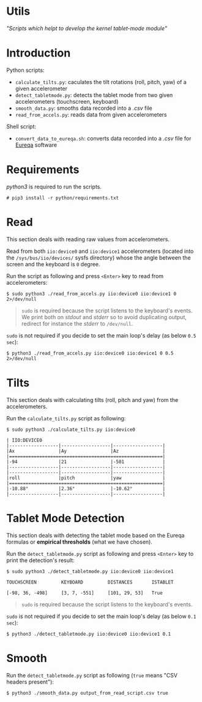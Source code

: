 ﻿Utils
=====

*"Scripts which helpt to develop the kernel tablet-mode module"*

# Introduction

Python scripts:

* `calculate_tilts.py`: caculates the tilt rotations (roll, pitch, yaw) of a given accelerometer
* `detect_tabletmode.py`: detects the tablet mode from two given accelerometers (touchscreen, keyboard)
* `smooth_data.py`: smooths data recorded into a *.csv* file
* `read_from_accels.py`: reads data from given accelerometers

Shell script:

* `convert_data_to_eureqa.sh`: converts data recorded into a *.csv* file for [Eureqa](https://www.nutonian.com/products/eureqa/) software

# Requirements

*python3* is required to run the scripts.

```
# pip3 install -r python/requirements.txt
```

# Read

This section deals with reading raw values from accelerometers.

Read from both `iio:device0` and `iio:device1` accelerometers (located into the `/sys/bus/iio/devices/` sysfs directory) whose the angle between the screen and the keyboard  is `0` degree.

Run the script as following and press `<Enter>` key to read from accelerometers:

```
$ sudo python3 ./read_from_accels.py iio:device0 iio:device1 0 2>/dev/null
```

> `sudo` is required because the script listens to the keyboard's events.
> We print both on *stdout* and *stderr* so to avoid duplicating output,
> redirect for instance the *stderr* to `/dev/null`.


`sudo` is not required if you decide to set the main loop's delay (as below `0.5 sec`):

```
$ python3 ./read_from_accels.py iio:device0 iio:device1 0 0.5 2>/dev/null
```

# Tilts

This section deals with calculating tilts (roll, pitch and yaw)
from the accelerometers.

Run the `calculate_tilts.py` script as following:

```
$ sudo python3 ./calculate_tilts.py iio:device0

| IIO:DEVICE0
|------------------|------------------|------------------|
|Ax                |Ay                |Az                |
|========================================================|
|-94               |21                |-501              |
|------------------|------------------|------------------|
|------------------|------------------|------------------|
|roll              |pitch             |yaw               |
|========================================================|
|-10.88°           |2.36°             |-10.62°           |
|------------------|------------------|------------------|

```

# Tablet Mode Detection

This section deals with detecting the tablet mode based on the Eureqa formulas
or **empirical thresholds** (what we have chosen).


Run the `detect_tabletmode.py` script as following and press `<Enter>` key to print the detection's result:

```
$ sudo python3 ./detect_tabletmode.py iio:device0 iio:device1

TOUCHSCREEN         KEYBOARD         DISTANCES       ISTABLET

[-98, 36, -498]     [3, 7, -551]     [101, 29, 53]   True
```

> `sudo` is required because the script listens to the keyboard's events.

`sudo` is not required if you decide to set the main loop's delay (as below `0.1 sec`):

```
$ python3 ./detect_tabletmode.py iio:device0 iio:device1 0.1
```

# Smooth

Run the `detect_tabletmode.py` script as following (`true` means "CSV headers present"):

```
$ python3 ./smooth_data.py output_from_read_script.csv true
```
